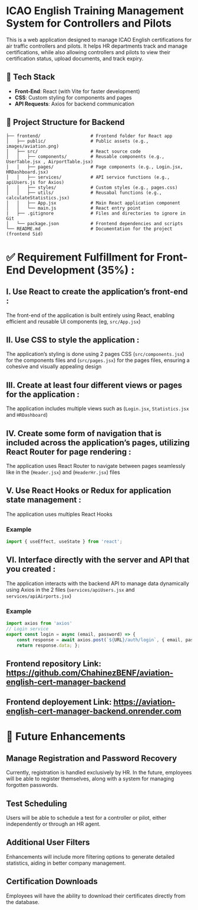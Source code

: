 # ICAO English Training Management System for Controllers and Pilots
This is a web application designed to manage ICAO English certifications for air traffic controllers and pilots. It helps HR departments track and manage certifications, while also allowing controllers and pilots to view their certification status, upload documents, and track expiry.


## 🔧 Tech Stack
- **Front-End**: React (with Vite for faster development)
- **CSS**: Custom styling for components and pages
- **API Requests**: Axios for backend communication

## 🔧 Project Structure for Backend
```plaintext
├── frontend/                   # Frontend folder for React app
│   ├── public/                 # Public assets (e.g., images/aviation.png)
│   ├── src/                    # React source code
│   │   ├── components/         # Reusable components (e.g., UserTable.jsx , AirportTable.jsx)
│   │   ├── pages/              # Page components (e.g., Login.jsx, HRDashboard.jsx)
│   │   ├── services/           # API service functions (e.g., apiUsers.js for Axios)
│   │   ├── styles/             # Custom styles (e.g., pages.css)
│   │   ├── utils/              # Reusabal functions (e.g., calculateStatistics.jsx)
│   │   ├── App.jsx             # Main React application component
│   │   └── main.js             # React entry point
|   ├── .gitignore              # Files and directories to ignore in Git
│   └── package.json            # Frontend dependencies and scripts
└── README.md                   # Documentation for the project (frontend Sid)
```


# ✅ Requirement Fulfillment for Front-End Development (35%) : 
##  I. Use React to create the application’s front-end :
The front-end of the application is built entirely using React, enabling efficient and reusable UI components (eg, `src/App.jsx`)

##  II. Use CSS to style the application :
The application’s styling is done using 2 pages CSS (`src/components.jsx`) for the components files and (`src/pages.jsx`) for the pages files, ensuring a cohesive and visually appealing design

##  III. Create at least four different views or pages for the application :
The application includes multiple views such as (`Login.jsx`, `Statistics.jsx` and `HRDashboard`)

##  IV. Create some form of navigation that is included across the application’s pages, utilizing React Router for page rendering :
The application uses React Router to navigate between pages seamlessly like in the (`Header.jsx`) and (`HeaderHr.jsx`) files

## V. Use React Hooks or Redux for application state management : 
The application uses multiples React Hooks 

### Example
```javascript
import { useEffect, useState } from 'react';
```

## VI. Interface directly with the server and API that you created :
The application interacts with the backend API to manage data dynamically using Axios in the 2 files (`services/apiUsers.jsx` and `services/apiAirports.jsx`)

### Example
```javascript
import axios from 'axios'
// Login service
export const login = async (email, password) => {
    const response = await axios.post(`${URL}/auth/login`, { email, password });
    return response.data; };
```

## Frontend repository Link: https://github.com/ChahinezBENF/aviation-english-cert-manager-backend
## Frontend deployement Link: https://aviation-english-cert-manager-backend.onrender.com

# 🚀 Future Enhancements

## Manage Registration and Password Recovery
Currently, registration is handled exclusively by HR. In the future, employees will be able to register themselves, along with a system for managing forgotten passwords.

## Test Scheduling
Users will be able to schedule a test for a controller or pilot, either independently or through an HR agent.

## Additional User Filters
Enhancements will include more filtering options to generate detailed statistics, aiding in better company management.

## Certification Downloads
Employees will have the ability to download their certificates directly from the database.